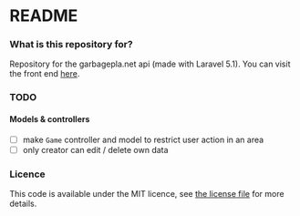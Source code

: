 # README #

### What is this repository for? ###
Repository for the garbagepla.net api (made with Laravel 5.1). You can visit the front end [here](https://www.garbagepla.net).

### TODO

#### Models & controllers
- [ ] make `Game` controller and model to restrict user action in an area
- [ ] only creator can edit / delete own data

### Licence
This code is available under the MIT licence, see [the license file](https://github.com/garbageplanet/api/blob/dev/license.md) for more details.